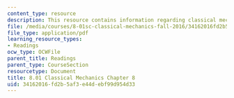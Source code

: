 ```yaml
---
content_type: resource
description: This resource contains information regarding classical mechanics.
file: /media/courses/8-01sc-classical-mechanics-fall-2016/34162016fd2b5af3e44debf99d954d33_MIT8_01F16_chapter8.pdf
file_type: application/pdf
learning_resource_types:
- Readings
ocw_type: OCWFile
parent_title: Readings
parent_type: CourseSection
resourcetype: Document
title: 8.01 Classical Mechanics Chapter 8
uid: 34162016-fd2b-5af3-e44d-ebf99d954d33
---
```

